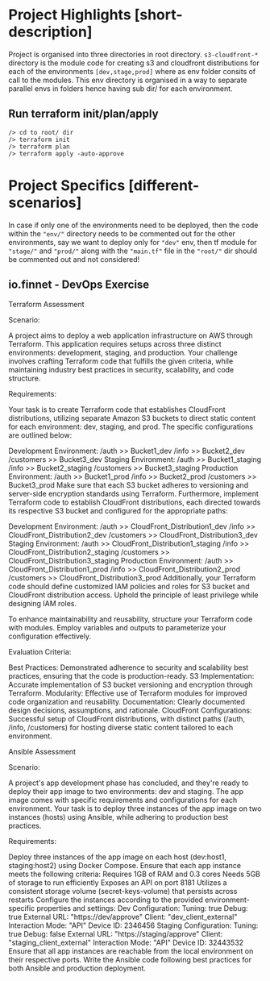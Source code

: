 # Project Highlights [short-description]
Project is organised into three directories in root directory. ```s3-cloudfront-*``` directory is the module code for creating s3 and cloudfront distributions for each of the environments ```[dev,stage,prod]``` where as env folder consits of call to the modules. This env directory is organised in a way to separate parallel envs in folders hence having sub dir/ for each environment. 

Run terraform init/plan/apply
---

```/> cd to root/ dir```<br />
```/> terraform init```<br />
```/> terraform plan ```<br />
```/> terraform apply -auto-approve```<br />

# Project Specifics [different-scenarios]

In case if only one of the environments need to be deployed, then the code within the ```"env/"``` directory needs to be commented out for the other environments, say we want to deploy only for ```"dev"``` env, then tf module for ```"stage/"``` and ```"prod/"``` along with the ```"main.tf"``` file in the ```"root/"``` dir should be commented out and not considered!  

io.finnet - DevOps Exercise
---
Terraform Assessment

Scenario:

A project aims to deploy a web application infrastructure on AWS through Terraform. This application requires setups across three distinct environments: development, staging, and production. Your challenge involves crafting Terraform code that fulfills the given criteria, while maintaining industry best practices in security, scalability, and code structure.

Requirements:

Your task is to create Terraform code that establishes CloudFront distributions, utilizing separate Amazon S3 buckets to direct static content for each environment: dev, staging, and prod. The specific configurations are outlined below:

Development Environment:
/auth >> Bucket1_dev
/info >> Bucket2_dev
/customers >> Bucket3_dev
Staging Environment:
/auth >> Bucket1_staging
/info >> Bucket2_staging
/customers >> Bucket3_staging
Production Environment:
/auth >> Bucket1_prod
/info >> Bucket2_prod
/customers >> Bucket3_prod
Make sure that each S3 bucket adheres to versioning and server-side encryption standards using Terraform. Furthermore, implement Terraform code to establish CloudFront distributions, each directed towards its respective S3 bucket and configured for the appropriate paths:

Development Environment:
/auth >> CloudFront_Distribution1_dev
/info >> CloudFront_Distribution2_dev
/customers >> CloudFront_Distribution3_dev
Staging Environment:
/auth >> CloudFront_Distribution1_staging
/info >> CloudFront_Distribution2_staging
/customers >> CloudFront_Distribution3_staging
Production Environment:
/auth >> CloudFront_Distribution1_prod
/info >> CloudFront_Distribution2_prod
/customers >> CloudFront_Distribution3_prod
Additionally, your Terraform code should define customized IAM policies and roles for S3 bucket and CloudFront distribution access. Uphold the principle of least privilege while designing IAM roles.

To enhance maintainability and reusability, structure your Terraform code with modules. Employ variables and outputs to parameterize your configuration effectively.

 

Evaluation Criteria:

Best Practices: Demonstrated adherence to security and scalability best practices, ensuring that the code is production-ready.
S3 Implementation: Accurate implementation of S3 bucket versioning and encryption through Terraform.
Modularity: Effective use of Terraform modules for improved code organization and reusability.
Documentation: Clearly documented design decisions, assumptions, and rationale.
CloudFront Configurations: Successful setup of CloudFront distributions, with distinct paths (/auth, /info, /customers) for hosting diverse static content tailored to each environment.
 

 

Ansible Assessment

Scenario:

A project's app development phase has concluded, and they're ready to deploy their app image to two environments: dev and staging. The app image comes with specific requirements and configurations for each environment. Your task is to deploy three instances of the app image on two instances (hosts) using Ansible, while adhering to production best practices.

Requirements:

Deploy three instances of the app image on each host (dev:host1, staging:host2) using Docker Compose.
Ensure that each app instance meets the following criteria:
Requires 1GB of RAM and 0.3 cores
Needs 5GB of storage to run efficiently
Exposes an API on port 8181
Utilizes a consistent storage volume (secret-keys-volume) that persists across restarts
Configure the instances according to the provided environment-specific properties and settings:
Dev Configuration:
Tuning: true
Debug: true
External URL: "https://dev/approve"
Client: "dev_client_external"
Interaction Mode: "API"
Device ID: 2346456
Staging Configuration:
Tuning: true
Debug: false
External URL: "https://staging/approve"
Client: "staging_client_external"
Interaction Mode: "API"
Device ID: 32443532
Ensure that all app instances are reachable from the local environment on their respective ports.
Write the Ansible code following best practices for both Ansible and production deployment.